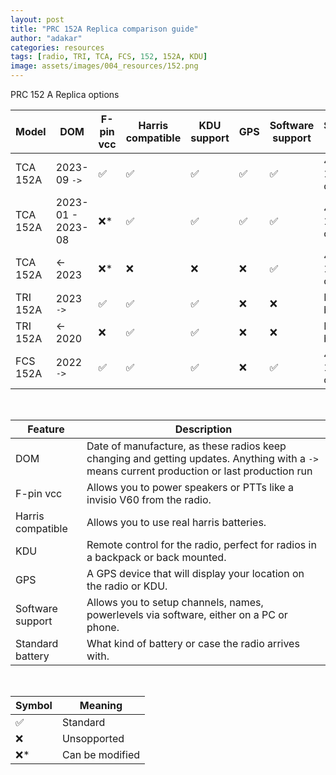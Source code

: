 ```yaml
---
layout: post
title: "PRC 152A Replica comparison guide"
author: "adakar"
categories: resources
tags: [radio, TRI, TCA, FCS, 152, 152A, KDU]
image: assets/images/004_resources/152.png
---
```

PRC 152 A Replica options

| Model    | DOM                          | F-pin vcc | Harris compatible | KDU support | GPS | Software support | Standard battery |
| -------- | ---------------------------- | ------------- | ---------------------- | ----------- | --- | -------------------- | ---------------- |
| TCA 152A | 2023-09 `->`                 | ✅            | ✅                     | ✅          | ✅  | ✅                   | 4x 18650 in case |
| TCA 152A | 2023-01 - 2023-08           | ❌\*          | ✅                     | ✅          | ✅  | ✅                   | 4x 18650 in case |
| TCA 152A | <- 2023                      | ❌\*          | ❌                     | ❌          | ❌  | ✅                   | 4x 18650 in case |
| TRI 152A | 2023 `->`                    | ✅            | ✅                     | ✅          | ❌  | ❌                   | Lithium battery  |
| TRI 152A | <- 2020                      | ❌            | ✅                     | ✅          | ❌  | ❌                   | Lithium battery  |
| FCS 152A | 2022 `->`                    | ✅            | ✅                     | ✅          | ❌  | ✅                   | 4x 18650 in case |

 <br/>
 
| Feature                   | Description                                                                                                                                        |
|---                        |---                                                                                                                                                 |
| DOM                       | Date of manufacture, as these radios keep changing and getting updates. Anything with a `->` means current production or last production run                              |
| F-pin vcc                 | Allows you to power speakers or PTTs like a invisio V60 from the radio.                                                                            |
| Harris compatible    | Allows you to use real harris batteries.                                                                                                           |
| KDU                       | Remote control for the radio, perfect for radios in a backpack or back mounted.                                                                    |
| GPS                       | A GPS device that will display your location on the radio or KDU.                                                                                  | 
| Software support      | Allows you to setup channels, names, powerlevels via software, either on a PC or phone.                                                            |
| Standard battery          | What kind of battery or case the radio arrives with.                                                                                               |

 <br/>
 
| Symbol | Meaning                  |
|---    |---                        |
| ✅ | Standard                    |
| ❌ | Unsopported               |
| ❌\*    | Can be modified           |


